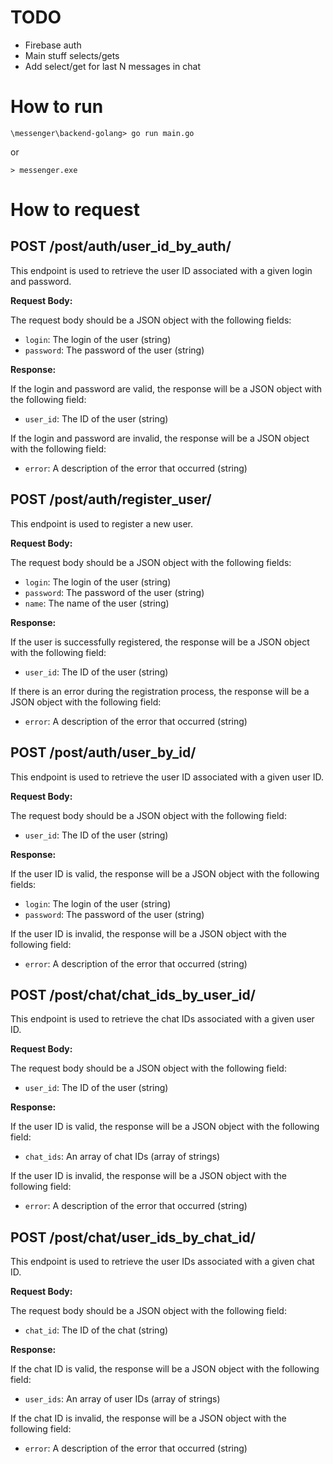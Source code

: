 # TODO
- Firebase auth
- Main stuff selects/gets
- Add select/get for last N messages in chat

# How to run
```
\messenger\backend-golang> go run main.go
```
or
```
> messenger.exe
```


# How to request
## POST /post/auth/user_id_by_auth/

This endpoint is used to retrieve the user ID associated with a given login and password.

**Request Body:**

The request body should be a JSON object with the following fields:

- `login`: The login of the user (string)
- `password`: The password of the user (string)

**Response:**

If the login and password are valid, the response will be a JSON object with the following field:

- `user_id`: The ID of the user (string)

If the login and password are invalid, the response will be a JSON object with the following field:

- `error`: A description of the error that occurred (string)

## POST /post/auth/register_user/

This endpoint is used to register a new user.

**Request Body:**

The request body should be a JSON object with the following fields:

- `login`: The login of the user (string)
- `password`: The password of the user (string)
- `name`: The name of the user (string)

**Response:**

If the user is successfully registered, the response will be a JSON object with the following field:

- `user_id`: The ID of the user (string)

If there is an error during the registration process, the response will be a JSON object with the following field:

- `error`: A description of the error that occurred (string)

## POST /post/auth/user_by_id/

This endpoint is used to retrieve the user ID associated with a given user ID.

**Request Body:**

The request body should be a JSON object with the following field:

- `user_id`: The ID of the user (string)

**Response:**

If the user ID is valid, the response will be a JSON object with the following fields:

- `login`: The login of the user (string)
- `password`: The password of the user (string)

If the user ID is invalid, the response will be a JSON object with the following field:

- `error`: A description of the error that occurred (string)

## POST /post/chat/chat_ids_by_user_id/

This endpoint is used to retrieve the chat IDs associated with a given user ID.

**Request Body:**

The request body should be a JSON object with the following field:

- `user_id`: The ID of the user (string)

**Response:**

If the user ID is valid, the response will be a JSON object with the following field:

- `chat_ids`: An array of chat IDs (array of strings)

If the user ID is invalid, the response will be a JSON object with the following field:

- `error`: A description of the error that occurred (string)

## POST /post/chat/user_ids_by_chat_id/

This endpoint is used to retrieve the user IDs associated with a given chat ID.

**Request Body:**

The request body should be a JSON object with the following field:

- `chat_id`: The ID of the chat (string)

**Response:**

If the chat ID is valid, the response will be a JSON object with the following field:

- `user_ids`: An array of user IDs (array of strings)

If the chat ID is invalid, the response will be a JSON object with the following field:

- `error`: A description of the error that occurred (string)
